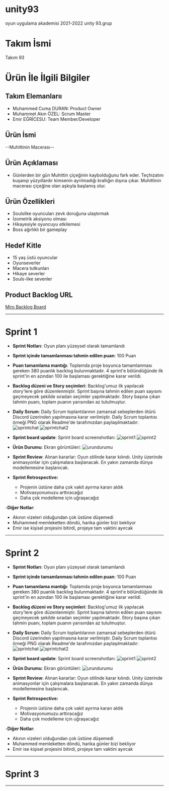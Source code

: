 # unity93
oyun uygulama akademisi 2021-2022 unity 93.grup
# **Takım İsmi**

Takım 93

# Ürün İle İlgili Bilgiler


## Takım Elemanlarıı

- Muhammed Cuma DURAN: Product Owner
- Muhammet Akın ÖZEL: Scrum Master
- Emir EĞRİCESU: Team Member/Developer

## Ürün İsmi

--Muhittinin Macerası--

## Ürün Açıklaması

- Günlerden bir gün Muhittin çiçeğinin kaybolduğunu fark eder. Teçhizatını kuşanıp yüzyıllardır kimsenin ayrılmadığı krallığın dışına çıkar. Muhittinin macerası çiçeğine olan aşkıyla başlamış olur.


## Ürün Özellikleri

- Soulslike oyuncuları zevk doruğuna ulaştırmak
- İzometrik aksiyonu olması
- Hikayesiyle oyuncuyu etkilemesi
- Boss ağırlıklı bir gameplay

## Hedef Kitle

- 15 yaş üstü oyuncular
- Oyunseverler
- Macera tutkunları
- Hikaye severler
- Souls-like sevenler

## Product Backlog URL

[Miro Backlog Board](https://miro.com/app/board/uXjVO2Hwivg=/?share_link_id=232162963736)

---

# Sprint 1

- **Sprint Notları**: Oyun planı yüzeysel olarak tamamlandı

- **Sprint içinde tamamlanması tahmin edilen puan**: 100 Puan

- **Puan tamamlama mantığı**: Toplamda proje boyunca tamamlanması gereken 380 puanlık backlog bulunmaktadır. 4 sprint'e bölündüğünde ilk sprint'in en azından 100 ile başlaması gerektiğine karar verildi.

- **Backlog düzeni ve Story seçimleri**: Backlog'umuz ilk yapılacak story'lere göre düzenlenmiştir. Sprint başına tahmin edilen puan sayısını geçmeyecek şekilde sıradan seçimler yapılmaktadır. Story başına çıkan tahmin puanı, toplam puanın yarısından az tutulmuştur. 

- **Daily Scrum**: Daily Scrum toplantılarının zamansal sebeplerden ötürü Discord üzerinden yapılmasına karar verilmiştir. Daily Scrum toplantısı örneği PNG olarak Readme'de tarafımızdan paylaşılmaktadır:
![sprintchat](https://user-images.githubusercontent.com/104321518/167486824-577bbec7-c2b0-47a9-ab86-52a03a3c2665.png)
![sprintchat2](https://user-images.githubusercontent.com/104321518/167486971-c1ca8088-6eb9-4076-a07c-29759622ab7e.png)

- **Sprint board update**: Sprint board screenshotları: 
![sprint1](https://user-images.githubusercontent.com/104321518/167487176-9752aee9-e537-4af7-8db7-ceb169e3ac2b.PNG)
![sprint2](https://user-images.githubusercontent.com/104321518/167487180-4b9702e7-1193-4e9e-9e0d-193946ac8ac1.PNG)


- **Ürün Durumu**: Ekran görüntüleri:
![urundurumu](https://user-images.githubusercontent.com/104321518/167487243-655815bd-4da1-4d9a-85e3-73a16f1dd6f6.png)


- **Sprint Review**: 
Alınan kararlar: Oyun stilinde karar kılındı. Unity üzerinde animasyonlar için çalışmalara başlanacak. En yakın zamanda dünya modellemesine başlanıcak.

- **Sprint Retrospective:**
  - Projenin üstüne daha çok vakit ayırma kararı aldık
  - Motivasyonumuzu arttıracağız
  - Daha çok modelleme için uğraşacağız

-**Diğer Notlar**:
- Akının vizeleri olduğundan çok üstüne düşemedi
- Muhammed memleketten döndü, harika günler bizi bekliyor
- Emir ise kişisel projesini bitirdi, projeye tam vaktini ayırcak

---

# Sprint 2

- **Sprint Notları**: Oyun planı yüzeysel olarak tamamlandı

- **Sprint içinde tamamlanması tahmin edilen puan**: 100 Puan

- **Puan tamamlama mantığı**: Toplamda proje boyunca tamamlanması gereken 380 puanlık backlog bulunmaktadır. 4 sprint'e bölündüğünde ilk sprint'in en azından 100 ile başlaması gerektiğine karar verildi.

- **Backlog düzeni ve Story seçimleri**: Backlog'umuz ilk yapılacak story'lere göre düzenlenmiştir. Sprint başına tahmin edilen puan sayısını geçmeyecek şekilde sıradan seçimler yapılmaktadır. Story başına çıkan tahmin puanı, toplam puanın yarısından az tutulmuştur. 

- **Daily Scrum**: Daily Scrum toplantılarının zamansal sebeplerden ötürü Discord üzerinden yapılmasına karar verilmiştir. Daily Scrum toplantısı örneği PNG olarak Readme'de tarafımızdan paylaşılmaktadır:
![sprintchat](https://user-images.githubusercontent.com/104321518/167486824-577bbec7-c2b0-47a9-ab86-52a03a3c2665.png)
![sprintchat2](https://user-images.githubusercontent.com/104321518/167486971-c1ca8088-6eb9-4076-a07c-29759622ab7e.png)

- **Sprint board update**: Sprint board screenshotları: 
![sprint1](https://user-images.githubusercontent.com/104321518/167487176-9752aee9-e537-4af7-8db7-ceb169e3ac2b.PNG)
![sprint2](https://user-images.githubusercontent.com/104321518/167487180-4b9702e7-1193-4e9e-9e0d-193946ac8ac1.PNG)


- **Ürün Durumu**: Ekran görüntüleri:
![urundurumu](https://user-images.githubusercontent.com/104321518/167487243-655815bd-4da1-4d9a-85e3-73a16f1dd6f6.png)


- **Sprint Review**: 
Alınan kararlar: Oyun stilinde karar kılındı. Unity üzerinde animasyonlar için çalışmalara başlanacak. En yakın zamanda dünya modellemesine başlanıcak.

- **Sprint Retrospective:**
  - Projenin üstüne daha çok vakit ayırma kararı aldık
  - Motivasyonumuzu arttıracağız
  - Daha çok modelleme için uğraşacağız

-**Diğer Notlar**:
- Akının vizeleri olduğundan çok üstüne düşemedi
- Muhammed memleketten döndü, harika günler bizi bekliyor
- Emir ise kişisel projesini bitirdi, projeye tam vaktini ayırcak

---

# Sprint 3

---
